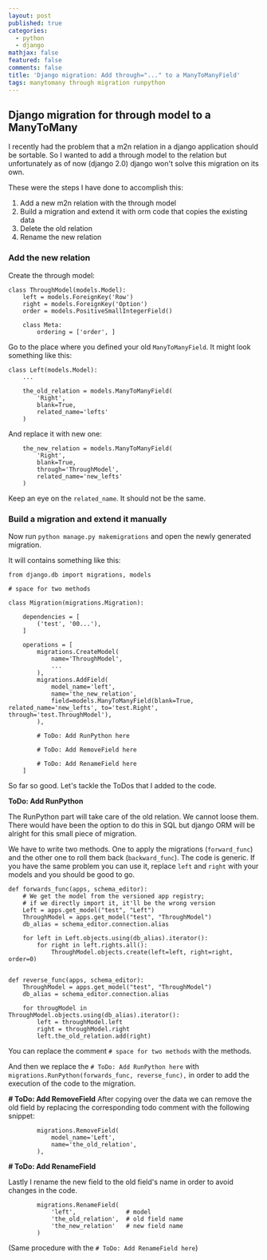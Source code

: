 ```yaml
---
layout: post
published: true
categories:
  - python
  - django
mathjax: false
featured: false
comments: false
title: 'Django migration: Add through="..." to a ManyToManyField'
tags: manytomany through migration runpython
---
```

## Django migration for through model to a ManyToMany

I recently had the problem that a m2n relation in a django application should be sortable.
So I wanted to add a through model to the relation but unfortunately as of now (django 2.0)
django won't solve this migration on its own.

These were the steps I have done to accomplish this:
1. Add a new m2n relation with the through model
2. Build a migration and extend it with orm code that copies the existing data
3. Delete the old relation
4. Rename the new relation

### Add the new relation

Create the through model:

```
class ThroughModel(models.Model):
    left = models.ForeignKey('Row')
    right = models.ForeignKey('Option')
    order = models.PositiveSmallIntegerField()

    class Meta:
        ordering = ['order', ]
```

Go to the place where you defined your old `ManyToManyField`. It might look something like this:

```
class Left(models.Model):
    ...

    the_old_relation = models.ManyToManyField(
        'Right',
        blank=True,
        related_name='lefts'
    )
```

And replace it with new one:

```
    the_new_relation = models.ManyToManyField(
        'Right',
        blank=True,
        through='ThroughModel',
        related_name='new_lefts'
    )
```

Keep an eye on the `related_name`. It should not be the same.

### Build a migration and extend it manually

Now run `python manage.py makemigrations` and open the newly generated migration.

It will contains something like this:

```
from django.db import migrations, models

# space for two methods

class Migration(migrations.Migration):

    dependencies = [
        ('test', '00...'),
    ]

    operations = [
        migrations.CreateModel(
            name='ThroughModel',
            ...
        ),
        migrations.AddField(
            model_name='left',
            name='the_new_relation',
            field=models.ManyToManyField(blank=True, related_name='new_lefts', to='test.Right', through='test.ThroughModel'),
        ),

        # ToDo: Add RunPython here

        # ToDo: Add RemoveField here

        # ToDo: Add RenameField here
    ]

```

So far so good. Let's tackle the ToDos that I added to the code.

**ToDo: Add RunPython**

The RunPython part will take care of the old relation. We cannot loose them. There would have been the option
to do this in SQL but django ORM will be alright for this small piece of migration.

We have to write two methods. One to apply the migrations (`forward_func`) and the other one to roll them back (`backward_func`).
The code is generic. If you have the same problem you can use it, replace `left` and `right` with your models and you should be good to go.

```
def forwards_func(apps, schema_editor):
    # We get the model from the versioned app registry;
    # if we directly import it, it'll be the wrong version
    Left = apps.get_model("test", "Left")
    ThroughModel = apps.get_model("test", "ThroughModel")
    db_alias = schema_editor.connection.alias

    for left in Left.objects.using(db_alias).iterator():
        for right in left.rights.all():
            ThroughModel.objects.create(left=left, right=right, order=0)


def reverse_func(apps, schema_editor):
    ThroughModel = apps.get_model("test", "ThroughModel")
    db_alias = schema_editor.connection.alias

    for througModel in ThroughModel.objects.using(db_alias).iterator():
        left = throughModel.left
        right = throughModel.right
        left.the_old_relation.add(right)
```

You can replace the comment `# space for two methods` with the methods.

And then we replace the `# ToDo: Add RunPython here` with `migrations.RunPython(forwards_func, reverse_func),` in order to add the execution of the code to the migration.

**# ToDo: Add RemoveField**
After copying over the data we can remove the old field by replacing the corresponding todo comment with the following snippet:

```
        migrations.RemoveField(
            model_name='Left',
            name='the_old_relation',
        ),
```

**# ToDo: Add RenameField**

Lastly I rename the new field to the old field's name in order to avoid changes in the code.

```
        migrations.RenameField(
            'left',              # model
            'the_old_relation',  # old field name
            'the_new_relation'   # new field name
        )
```
(Same procedure with the `# ToDo: Add RenameField here`)
